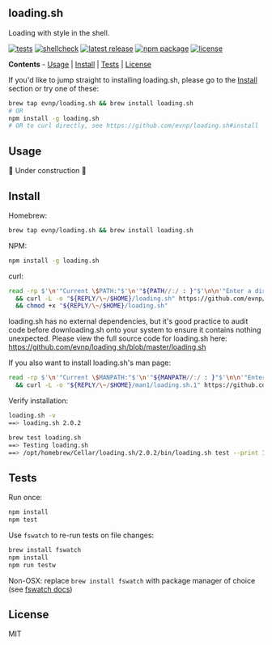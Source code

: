 loading.sh
----------
Loading with style in the shell.

[![tests](https://github.com/evnp/loading.sh/workflows/tests/badge.svg)](https://github.com/evnp/loading.sh/actions)
[![shellcheck](https://github.com/evnp/loading.sh/workflows/shellcheck/badge.svg)](https://github.com/evnp/loading.sh/actions)
[![latest release](https://img.shields.io/github/release/evnp/loading.sh.svg)](https://github.com/evnp/loading.sh/releases/latest)
[![npm package](https://img.shields.io/npm/v/loading.sh.svg)](https://www.npmjs.com/package/loading.sh)
[![license](https://img.shields.io/github/license/evnp/loading.sh.svg?color=blue)](https://github.com/evnp/loading.sh/blob/master/LICENSE.md)

**Contents** - [Usage](https://github.com/evnp/loading.sh#usage) | [Install](https://github.com/evnp/loading.sh#install) | [Tests](https://github.com/evnp/loading.sh#tests) | [License](https://github.com/evnp/loading.sh#license)

If you'd like to jump straight to installing loading.sh, please go to the [Install](https://github.com/evnp/loading.sh#install) section or try one of these:
```sh
brew tap evnp/loading.sh && brew install loading.sh
# OR
npm install -g loading.sh
# OR to curl directly, see https://github.com/evnp/loading.sh#install
```

Usage
-----

🚧 Under construction 🚧

Install
-------

Homebrew:
```sh
brew tap evnp/loading.sh && brew install loading.sh
```
NPM:
```sh
npm install -g loading.sh
```
curl:
```sh
read -rp $'\n'"Current \$PATH:"$'\n'"${PATH//:/ : }"$'\n\n'"Enter a directory from the list above: " \
  && curl -L -o "${REPLY/\~/$HOME}/loading.sh" https://github.com/evnp/loading.sh/raw/main/loading.sh \
  && chmod +x "${REPLY/\~/$HOME}/loading.sh"
```
loading.sh has no external dependencies, but it's good practice to audit code before downloading.sh onto your system to ensure it contains nothing unexpected. Please view the full source code for loading.sh here: https://github.com/evnp/loading.sh/blob/master/loading.sh

If you also want to install loading.sh's man page:
```sh
read -rp $'\n'"Current \$MANPATH:"$'\n'"${MANPATH//:/ : }"$'\n\n'"Enter a directory from the list above: " \
  && curl -L -o "${REPLY/\~/$HOME}/man1/loading.sh.1" https://github.com/evnp/loading.sh/raw/main/man/loading.sh.1
```
Verify installation:
```sh
loading.sh -v
==> loading.sh 2.0.2

brew test loading.sh
==> Testing loading.sh
==> /opt/homebrew/Cellar/loading.sh/2.0.2/bin/loading.sh test --print 1234 hello world
```

Tests
-------------
Run once:
```sh
npm install
npm test
```
Use `fswatch` to re-run tests on file changes:
```sh
brew install fswatch
npm install
npm run testw
```
Non-OSX: replace `brew install fswatch` with package manager of choice (see [fswatch docs](https://github.com/emcrisostomo/fswatch#getting-fswatch))

License
-------
MIT

